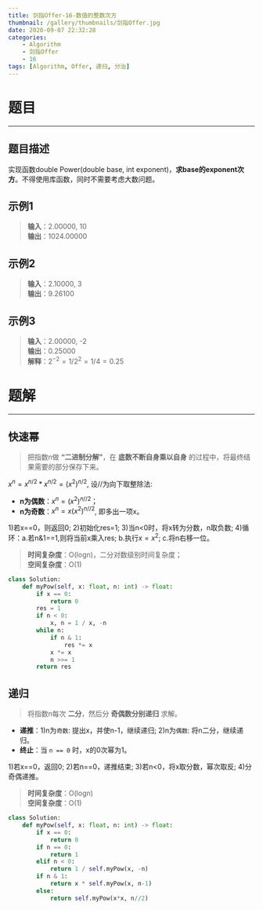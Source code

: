 ```yaml
---
title: 剑指Offer-16-数值的整数次方
thumbnail: /gallery/thumbnails/剑指Offer.jpg
date: 2020-09-07 22:32:28
categories:
    - Algorithm  
    - 剑指Offer  
    - 16
tags: [Algorithm, Offer, 递归, 分治]
---
```


# 题目
---
## 题目描述
实现函数double Power(double base, int exponent)，**求base的exponent次方**。不得使用库函数，同时不需要考虑大数问题。
<!-- more -->

## 示例1
> **输入**：2.00000, 10  
> **输出**：1024.00000  

## 示例2
> **输入**：2.10000, 3  
> **输出**：9.26100  

## 示例3
> **输入**：2.00000, -2  
> **输出**：0.25000  
> **解释**：$2^{-2} = 1/2^{2} = 1/4 = 0.25$

# 题解
---
## 快速幂
> 把指数n做 **“二进制分解”**，在 **底数不断自身乘以自身** 的过程中，将最终结果需要的部分保存下来。

$x^n = x^{n/2} * x^{n/2} = (x^2)^{n/2}$, 设//为向下取整除法:  
- **n为偶数**：$x^n = (x^2)^{n//2}$；
- **n为奇数**：$x^n = x(x^2)^{n//2}$, 即多出一项x。

1)若x==0，则返回0; 2)初始化res=1; 3)当n<0时，将x转为分数，n取负数; 4)循环：a.若n&1==1,则将当前x乘入res; b.执行$x=x^2$; c.将n右移一位。

> **时间复杂度**：O(logn)，二分对数级别时间复杂度；  
> **空间复杂度**：O(1)

```python
class Solution:
    def myPow(self, x: float, n: int) -> float:
        if x == 0: 
            return 0
        res = 1
        if n < 0: 
            x, n = 1 / x, -n
        while n:
            if n & 1: 
                res *= x
            x *= x
            n >>= 1
        return res
```

## 递归
> 将指数n每次 **二分**，然后分 **奇偶数分别递归** 求解。

- **递推**：1)n为`奇数`: 提出x，并使n-1，继续递归; 2)n为`偶数`: 将n二分，继续递归。
- **终止**：当 `n == 0` 时，x的0次幂为1。

1)若x==0，返回0; 2)若n==0，递推结束; 3)若n<0，将x取分数，幂次取反; 4)分奇偶递推。  

> **时间复杂度**：O(logn)  
> **空间复杂度**：O(1)

```python
class Solution:
    def myPow(self, x: float, n: int) -> float:
        if x == 0:
            return 0
        if n == 0:
            return 1
        elif n < 0:
            return 1 / self.myPow(x, -n)
        if n & 1:
            return x * self.myPow(x, n-1)
        else:
            return self.myPow(x*x, n//2)
```
